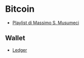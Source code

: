 # Bitcoin

- [Playlist di Massimo S. Musumeci](https://youtube.com/playlist?list=PLXAdTtNcWrMGQivGvBMIyhwlGQ4QVpSyC)

## Wallet

- [Ledger](https://www.ledger.com)
